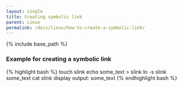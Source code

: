 ```yaml
---
layout: single
title: Creating symbolic link
parent: Linux
permalink: /docs/linux/how-to-create-a-symbolic-link/
---
```


{% include base_path %}


### Example for creating a symbolic link

{% highlight bash %}
touch slink
echo some_text > slink
ln -s slink some_text
cat slink
display output:
some_text
{% endhighlight bash %}
